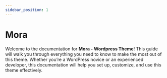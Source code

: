 ```yaml
---
sidebar_position: 1
---
```

# Mora
Welcome to the documentation for **Mora - Wordpress Theme**! This guide will walk you through everything you need to know to make the most out of this theme. Whether you’re a WordPress novice or an experienced developer, this documentation will help you set up, customize, and use this theme effectively.